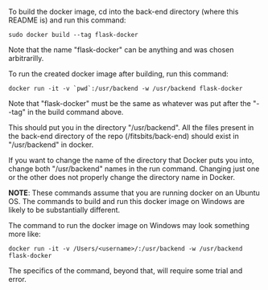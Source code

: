 To build the docker image, cd into the back-end directory (where this README is) and run this command:

	sudo docker build --tag flask-docker

Note that the name "flask-docker" can be anything and was chosen arbitrarilly.

To run the created docker image after building, run this command:
	
	docker run -it -v `pwd`:/usr/backend -w /usr/backend flask-docker

Note that "flask-docker" must be the same as whatever was put after the "--tag" in the build command above.

This should put you in the directory "/usr/backend". All the files present in the back-end directory of the repo (/fitsbits/back-end) should exist in "/usr/backend" in docker.

If you want to change the name of the directory that Docker puts you into, change both "/usr/backend" names in the run command. Changing just one or the other does not properly change the directory name in Docker.


**NOTE**: These commands assume that you are running docker on an Ubuntu OS. The commands to build and run this docker image on Windows are likely to be substantially different.

The command to run the docker image on Windows may look something more like:

	docker run -it -v /Users/<username>/:/usr/backend -w /usr/backend flask-docker

The specifics of the command, beyond that, will require some trial and error.